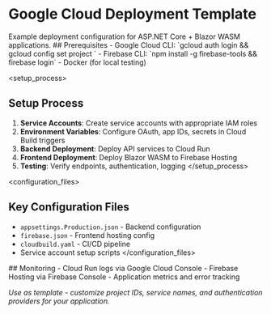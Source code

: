 # Google Cloud Deployment Template

<overview>
Example deployment configuration for ASP.NET Core + Blazor WASM applications.
</overview>

<prerequisites>
## Prerequisites
- Google Cloud CLI: `gcloud auth login && gcloud config set project <PROJECT_ID>`
- Firebase CLI: `npm install -g firebase-tools && firebase login`  
- Docker (for local testing)
</prerequisites>

<setup_process>
## Setup Process
1. **Service Accounts**: Create service accounts with appropriate IAM roles
2. **Environment Variables**: Configure OAuth, app IDs, secrets in Cloud Build triggers
3. **Backend Deployment**: Deploy API services to Cloud Run
4. **Frontend Deployment**: Deploy Blazor WASM to Firebase Hosting
5. **Testing**: Verify endpoints, authentication, logging
</setup_process>

<configuration_files>
## Key Configuration Files
- `appsettings.Production.json` - Backend configuration
- `firebase.json` - Frontend hosting config
- `cloudbuild.yaml` - CI/CD pipeline
- Service account setup scripts
</configuration_files>

<monitoring>
## Monitoring
- Cloud Run logs via Google Cloud Console
- Firebase Hosting via Firebase Console  
- Application metrics and error tracking
</monitoring>

*Use as template - customize project IDs, service names, and authentication providers for your application.*

